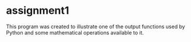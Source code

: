 # assignment1
This program was created to illustrate one of the output functions used by Python and some mathematical operations available to it.
